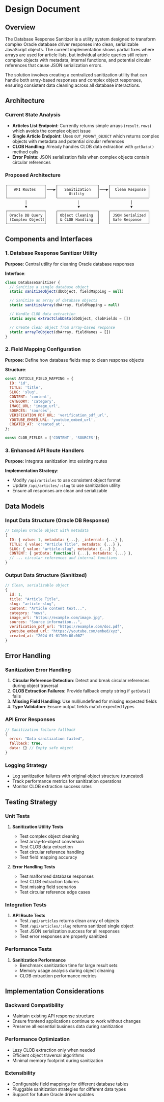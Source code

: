 # Design Document

## Overview

The Database Response Sanitizer is a utility system designed to transform complex Oracle database driver responses into clean, serializable JavaScript objects. The current implementation shows partial fixes where arrays are used for article lists, but individual article queries still return complex objects with metadata, internal functions, and potential circular references that cause JSON serialization errors.

The solution involves creating a centralized sanitization utility that can handle both array-based responses and complex object responses, ensuring consistent data cleaning across all database interactions.

## Architecture

### Current State Analysis

- **Articles List Endpoint**: Currently returns simple arrays (`result.rows`) which avoids the complex object issue
- **Single Article Endpoint**: Uses `OUT_FORMAT_OBJECT` which returns complex objects with metadata and potential circular references
- **CLOB Handling**: Already handles CLOB data extraction with `getData()` method calls
- **Error Points**: JSON serialization fails when complex objects contain circular references

### Proposed Architecture

```
┌─────────────────┐    ┌──────────────────┐    ┌─────────────────┐
│   API Routes    │───▶│   Sanitization   │───▶│  Clean Response │
│                 │    │     Utility      │    │                 │
└─────────────────┘    └──────────────────┘    └─────────────────┘
         │                       │                       │
         ▼                       ▼                       ▼
┌─────────────────┐    ┌──────────────────┐    ┌─────────────────┐
│ Oracle DB Query │    │ Object Cleaning  │    │ JSON Serialized │
│ (Complex Object)│    │ & CLOB Handling  │    │ Safe Response   │
└─────────────────┘    └──────────────────┘    └─────────────────┘
```

## Components and Interfaces

### 1. Database Response Sanitizer Utility

**Purpose**: Central utility for cleaning Oracle database responses

**Interface**:

```javascript
class DatabaseSanitizer {
  // Sanitize a single database object
  static sanitizeObject(dbObject, fieldMapping = null)

  // Sanitize an array of database objects
  static sanitizeArray(dbArray, fieldMapping = null)

  // Handle CLOB data extraction
  static async extractClobData(dbObject, clobFields = [])

  // Create clean object from array-based response
  static arrayToObject(dbArray, fieldNames = [])
}
```

### 2. Field Mapping Configuration

**Purpose**: Define how database fields map to clean response objects

**Structure**:

```javascript
const ARTICLE_FIELD_MAPPING = {
  ID: 'id',
  TITLE: 'title',
  SLUG: 'slug',
  CONTENT: 'content',
  CATEGORY: 'category',
  IMAGE_URL: 'image_url',
  SOURCES: 'sources',
  VERIFICATION_PDF_URL: 'verification_pdf_url',
  YOUTUBE_EMBED_URL: 'youtube_embed_url',
  CREATED_AT: 'created_at',
};

const CLOB_FIELDS = ['CONTENT', 'SOURCES'];
```

### 3. Enhanced API Route Handlers

**Purpose**: Integrate sanitization into existing routes

**Implementation Strategy**:

- Modify `/api/articles` to use consistent object format
- Update `/api/articles/:slug` to use sanitization utility
- Ensure all responses are clean and serializable

## Data Models

### Input Data Structure (Oracle DB Response)

```javascript
// Complex Oracle object with metadata
{
  ID: { value: 1, metadata: {...}, _internal: {...} },
  TITLE: { value: "Article Title", metadata: {...} },
  SLUG: { value: "article-slug", metadata: {...} },
  CONTENT: { getData: function() {...}, metadata: {...} },
  // ... circular references and internal functions
}
```

### Output Data Structure (Sanitized)

```javascript
// Clean, serializable object
{
  id: 1,
  title: "Article Title",
  slug: "article-slug",
  content: "Article content text...",
  category: "news",
  image_url: "https://example.com/image.jpg",
  sources: "Source information...",
  verification_pdf_url: "https://example.com/doc.pdf",
  youtube_embed_url: "https://youtube.com/embed/xyz",
  created_at: "2024-01-01T00:00:00Z"
}
```

## Error Handling

### Sanitization Error Handling

1. **Circular Reference Detection**: Detect and break circular references during object traversal
2. **CLOB Extraction Failures**: Provide fallback empty string if `getData()` fails
3. **Missing Field Handling**: Use null/undefined for missing expected fields
4. **Type Validation**: Ensure output fields match expected types

### API Error Responses

```javascript
// Sanitization failure fallback
{
  error: "Data sanitization failed",
  fallback: true,
  data: {} // Empty safe object
}
```

### Logging Strategy

- Log sanitization failures with original object structure (truncated)
- Track performance metrics for sanitization operations
- Monitor CLOB extraction success rates

## Testing Strategy

### Unit Tests

1. **Sanitization Utility Tests**

   - Test complex object cleaning
   - Test array-to-object conversion
   - Test CLOB data extraction
   - Test circular reference handling
   - Test field mapping accuracy

2. **Error Handling Tests**
   - Test malformed database responses
   - Test CLOB extraction failures
   - Test missing field scenarios
   - Test circular reference edge cases

### Integration Tests

1. **API Route Tests**
   - Test `/api/articles` returns clean array of objects
   - Test `/api/articles/:slug` returns sanitized single object
   - Test JSON serialization success for all responses
   - Test error responses are properly sanitized

### Performance Tests

1. **Sanitization Performance**
   - Benchmark sanitization time for large result sets
   - Memory usage analysis during object cleaning
   - CLOB extraction performance metrics

## Implementation Considerations

### Backward Compatibility

- Maintain existing API response structure
- Ensure frontend applications continue to work without changes
- Preserve all essential business data during sanitization

### Performance Optimization

- Lazy CLOB extraction only when needed
- Efficient object traversal algorithms
- Minimal memory footprint during sanitization

### Extensibility

- Configurable field mappings for different database tables
- Pluggable sanitization strategies for different data types
- Support for future Oracle driver updates

